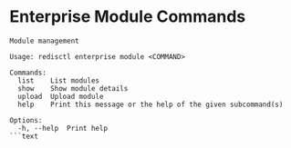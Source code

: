 # Enterprise Module Commands

```text
Module management

Usage: redisctl enterprise module <COMMAND>

Commands:
  list    List modules
  show    Show module details
  upload  Upload module
  help    Print this message or the help of the given subcommand(s)

Options:
  -h, --help  Print help
```text
